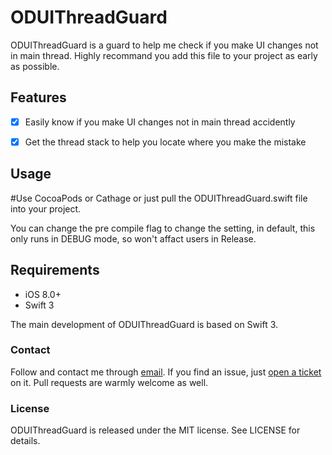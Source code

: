 # ODUIThreadGuard

</p>

ODUIThreadGuard is a guard to help me check if you make UI changes not in main thread. 
Highly recommand you add this file to your project as early as possible.


## Features

- [x] Easily know if you make UI changes not in main thread accidently
- [x] Get the thread stack to help you locate where you make the mistake


## Usage

#Use CocoaPods or Cathage or just pull the ODUIThreadGuard.swift file into your project.

You can change the pre compile flag to change the setting, in default, this only runs in DEBUG mode, so won't affact users in Release.

## Requirements

- iOS 8.0+ 
- Swift 3 

The main development of ODUIThreadGuard is based on Swift 3.

### Contact

Follow and contact me through [email](olddonkeyblog@gmail.com). If you find an issue, just [open a ticket](https://github.com/olddonkey/ODUIThreadGuard/issues/new) on it. Pull requests are warmly welcome as well.

### License

ODUIThreadGuard is released under the MIT license. See LICENSE for details.


